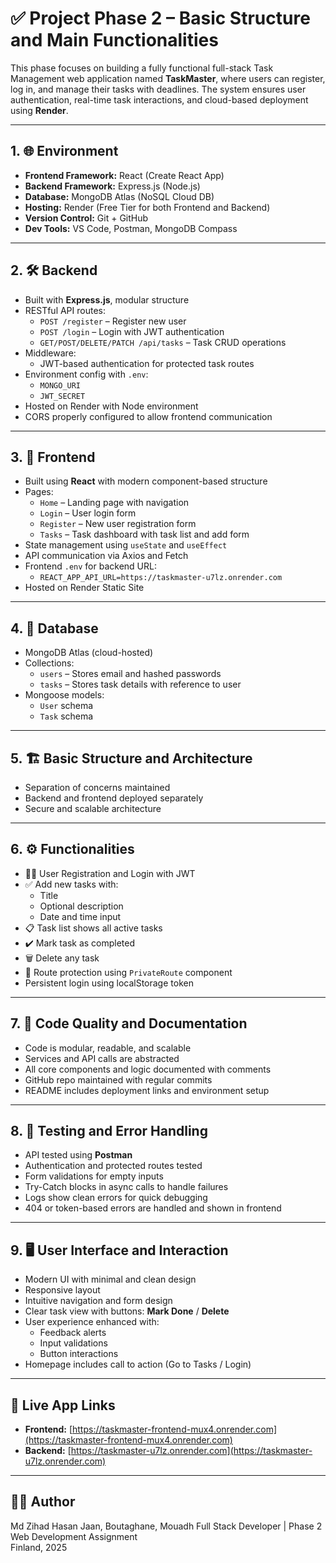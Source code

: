# ✅ Project Phase 2 – Basic Structure and Main Functionalities

This phase focuses on building a fully functional full-stack Task Management web application named **TaskMaster**, where users can register, log in, and manage their tasks with deadlines. The system ensures user authentication, real-time task interactions, and cloud-based deployment using **Render**.

---

## 1. 🌐 Environment

- **Frontend Framework:** React (Create React App)
- **Backend Framework:** Express.js (Node.js)
- **Database:** MongoDB Atlas (NoSQL Cloud DB)
- **Hosting:** Render (Free Tier for both Frontend and Backend)
- **Version Control:** Git + GitHub
- **Dev Tools:** VS Code, Postman, MongoDB Compass

---

## 2. 🛠️ Backend

- Built with **Express.js**, modular structure
- RESTful API routes:
  - `POST /register` – Register new user
  - `POST /login` – Login with JWT authentication
  - `GET/POST/DELETE/PATCH /api/tasks` – Task CRUD operations
- Middleware:
  - JWT-based authentication for protected task routes
- Environment config with `.env`:
  - `MONGO_URI`
  - `JWT_SECRET`
- Hosted on Render with Node environment
- CORS properly configured to allow frontend communication

---

## 3. 🎨 Frontend

- Built using **React** with modern component-based structure
- Pages:
  - `Home` – Landing page with navigation
  - `Login` – User login form
  - `Register` – New user registration form
  - `Tasks` – Task dashboard with task list and add form
- State management using `useState` and `useEffect`
- API communication via Axios and Fetch
- Frontend `.env` for backend URL:
  - `REACT_APP_API_URL=https://taskmaster-u7lz.onrender.com`
- Hosted on Render Static Site

---

## 4. 🧩 Database

- MongoDB Atlas (cloud-hosted)
- Collections:
  - `users` – Stores email and hashed passwords
  - `tasks` – Stores task details with reference to user
- Mongoose models:
  - `User` schema
  - `Task` schema

---

## 5. 🏗️ Basic Structure and Architecture


- Separation of concerns maintained
- Backend and frontend deployed separately
- Secure and scalable architecture

---

## 6. ⚙️ Functionalities

- 🧑‍💼 User Registration and Login with JWT
- ✅ Add new tasks with:
  - Title
  - Optional description
  - Date and time input
- 📋 Task list shows all active tasks
- ✔️ Mark task as completed
- 🗑️ Delete any task
- 🔐 Route protection using `PrivateRoute` component
- Persistent login using localStorage token

---

## 7. 📄 Code Quality and Documentation

- Code is modular, readable, and scalable
- Services and API calls are abstracted
- All core components and logic documented with comments
- GitHub repo maintained with regular commits
- README includes deployment links and environment setup

---

## 8. 🧪 Testing and Error Handling

- API tested using **Postman**
- Authentication and protected routes tested
- Form validations for empty inputs
- Try-Catch blocks in async calls to handle failures
- Logs show clean errors for quick debugging
- 404 or token-based errors are handled and shown in frontend

---

## 9. 🖥️ User Interface and Interaction

- Modern UI with minimal and clean design
- Responsive layout
- Intuitive navigation and form design
- Clear task view with buttons: **Mark Done** / **Delete**
- User experience enhanced with:
  - Feedback alerts
  - Input validations
  - Button interactions
- Homepage includes call to action (Go to Tasks / Login)

---

## 🔗 Live App Links

- **Frontend:** [https://taskmaster-frontend-mux4.onrender.com](https://taskmaster-frontend-mux4.onrender.com)
- **Backend:** [https://taskmaster-u7lz.onrender.com](https://taskmaster-u7lz.onrender.com)

---

## 👨‍💻 Author

Md Zihad Hasan Jaan, Boutaghane, Mouadh
Full Stack Developer | Phase 2 Web Development Assignment  
Finland, 2025

